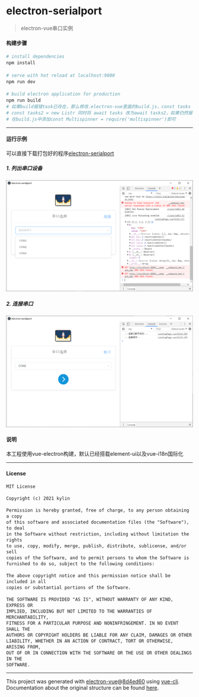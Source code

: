 # electron-serialport

> electron-vue串口实例

#### 构建步骤

``` bash
# install dependencies
npm install

# serve with hot reload at localhost:9080
npm run dev

# build electron application for production
npm run build
# 如果build报错task已存在，那么修改.electron-vue里面的build.js，const tasks = new Listr 改为
# const tasks2 = new Listr 同时将 await tasks 改为await tasks2，如果仍然报错，那么将npm -i multispinner同时
# 在build.js中添加const Multispinner = require('multispinner')即可


```

---

#### 运行示例
可以直接下载打包好的程序[electron-serialport](https://github.com/ceoifung/electron-vue-serialport/releases/download/0.0.1/electron-serialport.Setup.0.0.1.exe)
##### 1. 列出串口设备
![列出串口](./build/screenshot/shot1.png)

##### 2. 连接串口
![连接串口](./build/screenshot/shot2.png)

#### 说明
本工程使用vue-electron构建，默认已经搭载element-ui以及vue-i18n国际化

---

#### License
```
MIT License

Copyright (c) 2021 kylin

Permission is hereby granted, free of charge, to any person obtaining a copy
of this software and associated documentation files (the "Software"), to deal
in the Software without restriction, including without limitation the rights
to use, copy, modify, merge, publish, distribute, sublicense, and/or sell
copies of the Software, and to permit persons to whom the Software is
furnished to do so, subject to the following conditions:

The above copyright notice and this permission notice shall be included in all
copies or substantial portions of the Software.

THE SOFTWARE IS PROVIDED "AS IS", WITHOUT WARRANTY OF ANY KIND, EXPRESS OR
IMPLIED, INCLUDING BUT NOT LIMITED TO THE WARRANTIES OF MERCHANTABILITY,
FITNESS FOR A PARTICULAR PURPOSE AND NONINFRINGEMENT. IN NO EVENT SHALL THE
AUTHORS OR COPYRIGHT HOLDERS BE LIABLE FOR ANY CLAIM, DAMAGES OR OTHER
LIABILITY, WHETHER IN AN ACTION OF CONTRACT, TORT OR OTHERWISE, ARISING FROM,
OUT OF OR IN CONNECTION WITH THE SOFTWARE OR THE USE OR OTHER DEALINGS IN THE
SOFTWARE.
```

---
This project was generated with [electron-vue](https://github.com/SimulatedGREG/electron-vue)@[8d4ed60](https://github.com/SimulatedGREG/electron-vue/tree/8d4ed607d65300381a8f47d97923eb07832b1a9a) using [vue-cli](https://github.com/vuejs/vue-cli). Documentation about the original structure can be found [here](https://simulatedgreg.gitbooks.io/electron-vue/content/index.html).
